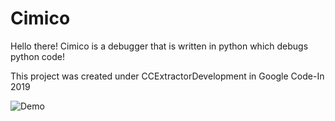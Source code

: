 # Cimico
Hello there!
Cimico is a debugger that is written in python which debugs python code!

This project was created under CCExtractorDevelopment in Google Code-In 2019

![Demo](https://github.com/CCExtractor/cimico/blob/master/cimico/DebuggerVideo.gif)

